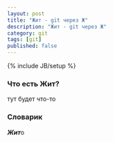```yaml
---
layout: post
title: "Жит - git через Ж"
description: "Жит - git через Ж"
category: git
tags: [git]
published: false
---
```

{% include JB/setup %}

### Что есть Жит?

тут будет что-то

### Словарик

***Жит***о



